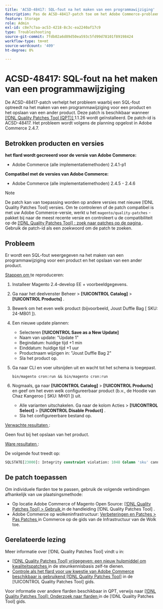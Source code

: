 ```yaml
---
title: 'ACSD-48417: SQL-fout na het maken van een programmawijziging'
description: Pas de ACSD-48417-patch toe om het Adobe Commerce-probleem op te lossen, waarbij een SQL-fout optreedt nadat een wijziging in het programma voor een product is gemaakt en een ander product is opgeslagen.
feature: Storage
role: Admin
exl-id: c8e7c7aa-ac53-4218-8c3c-ea2240af17c9
type: Troubleshooting
source-git-commit: 7fdb02a6d89d50ea593c5fd99d78101f89198424
workflow-type: tm+mt
source-wordcount: '409'
ht-degree: 0%

---
```


# ACSD-48417: SQL-fout na het maken van een programmawijziging

De ACSD-48417-patch verhelpt het probleem waarbij een SQL-fout optreedt na het maken van een programmawijziging voor een product en het opslaan van een ander product. Deze patch is beschikbaar wanneer [[!DNL Quality Patches Tool (QPT)] ](https://experienceleague.adobe.com/nl/docs/commerce-operations/tools/quality-patches-tool/quality-patches-tool-to-self-serve-quality-patches) 1.1.26 wordt geïnstalleerd. De patch-id is ACSD-48417. Het probleem wordt volgens de planning opgelost in Adobe Commerce 2.4.7.

## Betrokken producten en versies

**het flard wordt gecreeerd voor de versie van Adobe Commerce:**

* Adobe Commerce (alle implementatiemethoden) 2.4.1-p1

**Compatibel met de versies van Adobe Commerce:**

* Adobe Commerce (alle implementatiemethoden) 2.4.5 - 2.4.6

>[!NOTE]
>
>De patch kan van toepassing worden op andere versies met nieuwe [!DNL Quality Patches Tool] versies. Om te controleren of de patch compatibel is met uw Adobe Commerce-versie, werkt u het `magento/quality-patches` -pakket bij naar de meest recente versie en controleert u de compatibiliteit op de [[!DNL Quality Patches Tool] : zoek naar patches op de pagina ](https://experienceleague.adobe.com/tools/commerce-quality-patches/index.html?lang=nl-NL) . Gebruik de patch-id als een zoekwoord om de patch te zoeken.

## Probleem

Er wordt een SQL-fout weergegeven na het maken van een programmawijziging voor een product en het opslaan van een ander product.

<u> Stappen om </u> te reproduceren:

1. Installeer Magento 2.4-develop EE + voorbeeldgegevens.
1. Ga naar het deelvenster Beheer > **[!UICONTROL Catalog]** > **[!UICONTROL Products]** .
1. Bewerk om het even welk product (bijvoorbeeld, Joust Duffle Bag [ SKU: 24-MB01 ]).
1. Een nieuwe update plannen:
   * Selecteren **[!UICONTROL Save as a New Update]**
   * Naam van update: &quot;Update 1&quot;
   * Begindatum: huidige tijd +1 min
   * Einddatum: huidige tijd +1 uur
   * Productnaam wijzigen in: &quot;Joust Duffle Bag 2&quot;
   * Sla het product op.
1. Ga naar CLI en voer uitsnijden uit en wacht tot het schema is toegepast.

   ```
   bin/magento cron:run && bin/magento cron:run
   ```

1. Nogmaals, ga naar **[!UICONTROL Catalog]** > **[!UICONTROL Products]** en geef om het even welk configureerbaar product (b.v., de Hoodie van Chaz Kangeroo [ SKU: MH01 ]) uit.

   * Alle varianten uitschakelen. Ga naar de kolom Acties > **[!UICONTROL Select]** > **[!UICONTROL Disable Product]** .
   * Sla het configureerbare bestand op.

<u> Verwachte resultaten </u>:

Geen fout bij het opslaan van het product.

<u> Ware resultaten </u>:

De volgende fout treedt op:

```SQL
SQLSTATE[23000]: Integrity constraint violation: 1048 Column 'sku' cannot be null, query was: INSERT INTO `catalog_product_entity` (`entity_id`, `sku`, `row_id`, `created_in`, `updated_in`) VALUES (?, ?, ?, ?, ?)
```

## De patch toepassen

Om individuele flarden toe te passen, gebruik de volgende verbindingen afhankelijk van uw plaatsingsmethode:

* Op locatie Adobe Commerce of Magento Open Source: [[!DNL Quality Patches Tool] > Gebruik ](/help/tools/quality-patches-tool/usage.md) in de handleiding [!DNL Quality Patches Tool] .
* Adobe Commerce op wolkeninfrastructuur: [ Verbeteringen en Patches > Pas Patches ](https://experienceleague.adobe.com/docs/commerce-cloud-service/user-guide/develop/upgrade/apply-patches.html?lang=nl-NL) in Commerce op de gids van de Infrastructuur van de Wolk toe.

## Gerelateerde lezing

Meer informatie over [!DNL Quality Patches Tool] vindt u in:

* [[!DNL Quality Patches Tool]  vrijgegeven: een nieuw hulpmiddel om kwaliteitspatches ](https://experienceleague.adobe.com/nl/docs/commerce-operations/tools/quality-patches-tool/quality-patches-tool-to-self-serve-quality-patches) in de steunkennisbasis zelf-te dienen.
* [ Controle als het flard voor uw kwestie van Adobe Commerce beschikbaar is gebruikend  [!DNL Quality Patches Tool]](/help/tools/quality-patches-tool/patches-available-in-qpt/check-patch-for-magento-issue-with-magento-quality-patches.md) in de [!UICONTROL Quality Patches Tool] gids.


Voor informatie over andere flarden beschikbaar in QPT, verwijs naar [[!DNL Quality Patches Tool]: Onderzoek naar flarden ](https://experienceleague.adobe.com/tools/commerce-quality-patches/index.html?lang=nl-NL) in de [!DNL Quality Patches Tool] gids.
